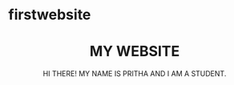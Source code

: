 # firstwebsite
<HEAD>
<TITLE>
 ::MY FIRST WEBSITE::
 </TITLE>
 <HEAD>
 <BODY>
 <CENTER>
 <H1> MY WEBSITE </H1>
 <P> HI THERE! MY NAME IS PRITHA AND I AM A STUDENT.
 </P>
 </CENTER>
 </BODY>
 </HTML>
